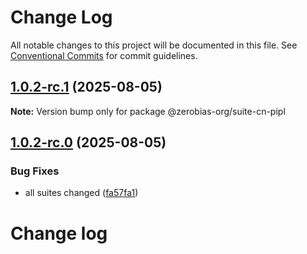 # Change Log

All notable changes to this project will be documented in this file.
See [Conventional Commits](https://conventionalcommits.org) for commit guidelines.

## [1.0.2-rc.1](https://github.com/zerobias-org/suite/compare/@zerobias-org/suite-cn-pipl@1.0.2-rc.0...@zerobias-org/suite-cn-pipl@1.0.2-rc.1) (2025-08-05)

**Note:** Version bump only for package @zerobias-org/suite-cn-pipl





## [1.0.2-rc.0](https://github.com/zerobias-org/suite/compare/@zerobias-org/suite-cn-pipl@1.0.1...@zerobias-org/suite-cn-pipl@1.0.2-rc.0) (2025-08-05)


### Bug Fixes

* all suites changed ([fa57fa1](https://github.com/zerobias-org/suite/commit/fa57fa1af7628003297df46b2d7740fe95bd2666))





# Change log
